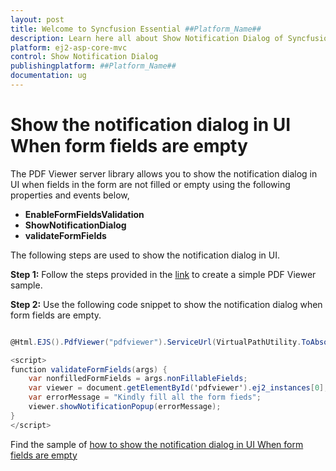 ```yaml
---
layout: post
title: Welcome to Syncfusion Essential ##Platform_Name##
description: Learn here all about Show Notification Dialog of Syncfusion Essential ##Platform_Name## widgets based on HTML5 and jQuery.
platform: ej2-asp-core-mvc
control: Show Notification Dialog
publishingplatform: ##Platform_Name##
documentation: ug
---
```



# Show the notification dialog in UI When form fields are empty

The PDF Viewer server library allows you to show the notification dialog in UI when fields in the form are not filled or empty using the following properties and events below,

* **EnableFormFieldsValidation**
* **ShowNotificationDialog**
* **validateFormFields**

The following steps are used to show the notification dialog in UI.

**Step 1:** Follow the steps provided in the [link](https://ej2.syncfusion.com/aspnetmvc/documentation/pdfviewer/getting-started/) to create a simple PDF Viewer sample.

**Step 2:** Use the following code snippet to show the notification dialog when form fields are empty.

```cs

@Html.EJS().PdfViewer("pdfviewer").ServiceUrl(VirtualPathUtility.ToAbsolute("~/PdfViewer/")).DocumentPath("FormFillingDocument.pdf").ValidateFormFields("validateFormFields").EnableFormFieldsValidation(true).ShowNotificationDialog(false).Render()

<script>
function validateFormFields(args) {
    var nonfilledFormFields = args.nonFillableFields;
    var viewer = document.getElementById('pdfviewer').ej2_instances[0];
    var errorMessage = "Kindly fill all the form fieds";
    viewer.showNotificationPopup(errorMessage);
}
</script>

```

Find the sample of [how to show the notification dialog in UI When form fields are empty](https://www.syncfusion.com/downloads/support/directtrac/general/ze/MVC_SAMPLE_d50d2de6-1937239856.zip)